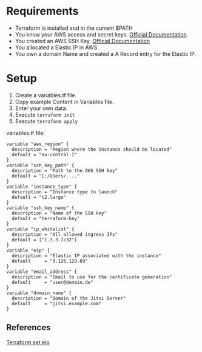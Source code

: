 # Requirements

- Terraform is installed and in the current \$PATH
- You know your AWS access and secret keys. [Official Documentation](https://docs.aws.amazon.com/general/latest/gr/aws-sec-cred-types.html)
- You created an AWS SSH Key. [Official Documentation](https://docs.aws.amazon.com/ground-station/latest/ug/create-ec2-ssh-key-pair.html)
- You allocated a Elastic IP in AWS.
- You own a domain Name and created a A Record entry for the Elastic IP.

# Setup

1. Create a variables.tf file.
2. Copy example Content in Variables file.
3. Enter your own data.
4. Execute `terraform init`
5. Execute `terraform apply`

variables.tf file:

```
variable "aws_region" {
  description = "Region where the instance should be located"
  default = "eu-central-1"
}
variable "ssh_key_path" {
  description = "Path to the AWS SSH key"
  default = "C:/Users/...."
}
variable "instance_type" {
  description = "Instance type to launch"
  default = "t2.large"
}
variable "ssh_key_name" {
  description = "Name of the SSH key"
  default = "terraform-key"
}
variable "ip_whitelist" {
  description = "All allowed ingress IPs"
  default = ["1.3.3.7/32"]
}
variable "eip" {
  description = "Elastic IP associated with the instance"
  default     = "3.126.129.69"
}
variable "email_address" {
  description = "Email to use for the certificate generation"
  default     = "user@domain.de"
}
variable "domain_name" {
  description = "Domain of the Jitsi Server"
  default     = "jitsi.example.com"
}
```

## References

[Terraform set eip](https://www.terraform.io/docs/providers/aws/r/eip_association.html)
